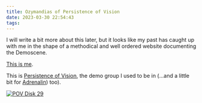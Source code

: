 ```yaml
---
title: Ozymandias of Persistence of Vision
date: 2023-03-30 22:54:43
tags:
---
```


I will write a bit more about this later, but it looks like my past has caught up with me in the shape of a methodical and well ordered website documenting the Demoscene.

[This is me](https://demozoo.org/sceners/31809/).

This is [Persistence of Vision](https://demozoo.org/groups/31804/), the demo group I used to be in (...and a little bit for [Adrenalin](https://demozoo.org/groups/2147/)) too).


[![POV Disk 29](/images/pov-disk29.png)](/images/pov-disk29.png) 